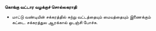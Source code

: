**கொங்கு வட்டார வழக்குச் சொல்லகராதி**
- மாட்டு வண்டியின் சக்கரத்தில் சுற்று வட்டத்தையும் மையத்தையும் இணைக்கும் கட்டை. சக்கரத்துல ஆரக்கால் ஒடஞ்சி போச்சு.

